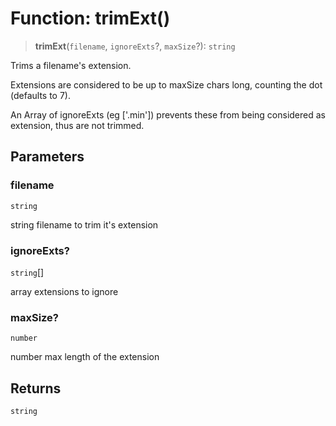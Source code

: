 # Function: trimExt()

> **trimExt**(`filename`, `ignoreExts`?, `maxSize`?): `string`

Trims a filename's extension.

Extensions are considered to be up to maxSize chars long, counting the dot (defaults to 7).

An Array of ignoreExts (eg ['.min']) prevents these from being considered as extension, thus are not trimmed.

## Parameters

### filename

`string`

string filename to trim it's extension

### ignoreExts?

`string`[]

array extensions to ignore

### maxSize?

`number`

number max length of the extension

## Returns

`string`
